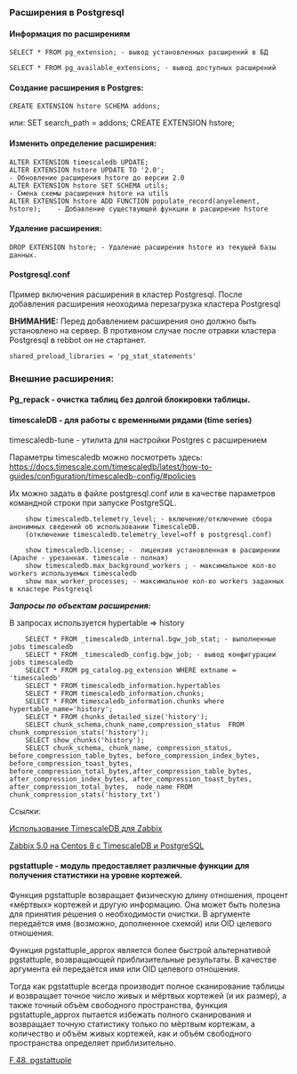 ### Расширения в Postgresql

#### Информация по расширениям

    SELECT * FROM pg_extension; - вывод установленных расширений в БД

    SELECT * FROM pg_available_extensions; - вывод доступных расширений

#### Cоздание расширения в Postgres:

    CREATE EXTENSION hstore SCHEMA addons;

или:
    SET search_path = addons;
    CREATE EXTENSION hstore;


#### Изменить определение расширения:

    ALTER EXTENSION timescaledb UPDATE;
    ALTER EXTENSION hstore UPDATE TO '2.0';                                     - Обновление расширения hstore до версии 2.0
    ALTER EXTENSION hstore SET SCHEMA utils;                                    - Смена схемы расширения hstore на utils
    ALTER EXTENSION hstore ADD FUNCTION populate_record(anyelement, hstore);    - Добавление существующей функции в расширение hstore
    
    
#### Удаление расширения:

    DROP EXTENSION hstore; - Удаление расширения hstore из текущей базы данных. 
    

#### Postgresql.conf

Пример включения расширения в кластер Postgresql. После добавления расширения неоходима перезагрузка кластера Postgresql

**ВНИМАНИЕ:** Перед добавлением расширения оно должно быть установлено на сервер. В противном случае после отравки кластера Postgresql в rebbot он не стартанет.

    shared_preload_libraries = 'pg_stat_statements'

### Внешние расширения:

#### Pg_repack - очистка таблиц без долгой блокировки таблицы.

#### timescaleDB - для работы с временными рядами (time series)

timescaledb-tune - утилита для настройки Postgres c расширением

Параметры timescaledb можно посмотреть здесь: https://docs.timescale.com/timescaledb/latest/how-to-guides/configuration/timescaledb-config/#policies

Их можно задать в файле postgresql.conf или в качестве параметров командной строки при запуске PostgreSQL.

        show timescaledb.telemetry_level; - включение/отключение сбора анонимных сведений об использовании TimescaleDB. 
        (отключение timescaledb.telemetry_level=off в postgresql.conf)
        
        show timescaledb.license; -  лицензия установленная в расширении (Apache - урезанная. timescale - полная)
        show timescaledb.max_background_workers ; - максимальное кол-во workers используемых timescaledb
        show max_worker_processes; - максимальное кол-во workers заданных в кластере Postgresql
                
***Запросы по объектам расширения:***

В запросах используется hypertable => history

        SELECT * FROM _timescaledb_internal.bgw_job_stat; - выполненные jobs timescaledb
        SELECT * FROM _timescaledb_config.bgw_job; - вывод конфигурации jobs timescaledb
        SELECT * FROM pg_catalog.pg_extension WHERE extname = 'timescaledb'
        SELECT * FROM timescaledb_information.hypertables
        SELECT * FROM timescaledb_information.chunks;
        SELECT * FROM timescaledb_information.chunks where hypertable_name='history';
        SELECT * FROM chunks_detailed_size('history');
        SELECT chunk_schema,chunk_name,compression_status  FROM chunk_compression_stats('history');
        SELECT show_chunks('history');
        SELECT chunk_schema, chunk_name, compression_status, before_compression_table_bytes, before_compression_index_bytes, before_compression_toast_bytes,          before_compression_total_bytes,after_compression_table_bytes, after_compression_index_bytes, after_compression_toast_bytes, after_compression_total_bytes,  node_name FROM chunk_compression_stats('history_txt')

Ссылки:

[Использование TimescaleDB для Zabbix](https://ypermitin.github.io/devoooops/2022/01/08/%D0%98%D1%81%D0%BF%D0%BE%D0%BB%D1%8C%D0%B7%D0%BE%D0%B2%D0%B0%D0%BD%D0%B8%D0%B5-TimescaleDB-%D0%B4%D0%BB%D1%8F-Zabbix.html)

[Zabbix 5.0 на Centos 8 с TimescaleDB и PostgreSQL](https://evgen.me/zabbix-5-0-na-centos-8-s-timescaledb-i-postgresql/)

#### pgstattuple - модуль предоставляет различные функции для получения статистики на уровне кортежей.

Функция pgstattuple возвращает физическую длину отношения, процент «мёртвых» кортежей и другую информацию. Она может быть полезна для принятия решения о необходимости очистки. В аргументе передаётся имя (возможно, дополненное схемой) или OID целевого отношения. 

Функция pgstattuple_approx является более быстрой альтернативой pgstattuple, возвращающей приблизительные результаты. В качестве аргумента ей передаётся имя или OID целевого отношения. 

Тогда как pgstattuple всегда производит полное сканирование таблицы и возвращает точное число живых и мёртвых кортежей (и их размер), а также точный объём свободного пространства, функция pgstattuple_approx пытается избежать полного сканирования и возвращает точную статистику только по мёртвым кортежам, а количество и объём живых кортежей, как и объём свободного пространства определяет приблизительно.



[F.48. pgstattuple](https://postgrespro.ru/docs/enterprise/15/pgstattuple)



